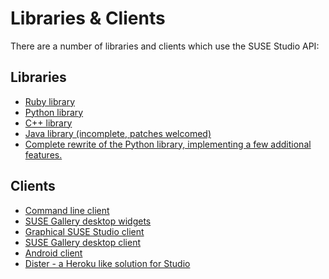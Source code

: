 # Libraries & Clients

There are a number of libraries and clients which use the SUSE Studio API:

## Libraries

* [Ruby library][gh-studio-api]
* [Python library][pysusestudio]
* [C++ library][qsusestudio]
* [Java library (incomplete, patches welcomed)][gh-susestudio-api-java]
* [Complete rewrite of the Python library, implementing a few additional
  features.][gh-pysusestudio]

## Clients

* [Command line client][studio-cmd]
* [SUSE Gallery desktop widgets][studio-gallery-widget]
* [Graphical SUSE Studio client][studiosus]
* [SUSE Gallery desktop client][sf-susegallery]
* [Android client][gh-studio_android]
* [Dister - a Heroku like solution for Studio][gh-dister]


[gh-studio-api]: https://github.com/jreidinger/studio_api
[pysusestudio]: http://code.google.com/p/pysusestudio/
[qsusestudio]: http://qsusestudio.sourceforge.net/
[studio-cmd]: http://en.opensuse.org/openSUSE:SUSE_Studio_command_line_client
[studio-gallery-widget]: https://github.com/mess110/suse_gallery_widget
[studiosus]: http://gitorious.org/suse-studio/studiosus
[sf-susegallery]: http://susegallery.sourceforge.net/
[gh-studio_android]: https://github.com/mess110/studio_android
[gh-dister]: https://github.com/flavio/dister/
[gh-susestudio-api-java]: https://github.com/jamestyj/susestudio-api-java
[gh-pysusestudio]: https://github.com/cshorler/PySUSEStudio

